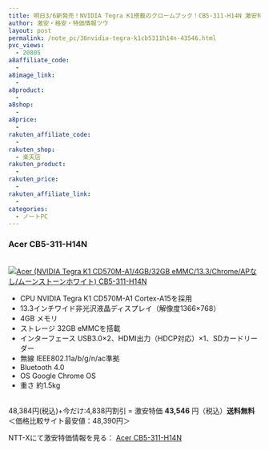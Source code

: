 ```yaml
---
title: 明日3/6新発売！NVIDIA Tegra K1搭載のクロームブック！CB5-311-H14N 激安特価43,546円！送料無料！
author: 激安・格安・特価情報ツウ
layout: post
permalink: /note_pc/36nvidia-tegra-k1cb5311h14n-43546.html
pvc_views:
  - 20805
a8affiliate_code:
  -
a8image_link:
  -
a8product:
  -
a8shop:
  -
a8price:
  -
rakuten_affiliate_code:
  -
rakuten_shop:
  - 楽天店
rakuten_product:
  -
rakuten_price:
  -
rakuten_affiliate_link:
  -
categories:
  - ノートPC
---
```

### Acer CB5-311-H14N

<div class="img-bg2 img_L">
  <a href="//px.a8.net/svt/ejp?a8mat=ZYP6S+8IMA3E+S1Q+BWGDT&#038;a8ejpredirect=//nttxstore.jp/_II_EI14942822" target="_blank"><br /> <img border="0" alt="Acer (NVIDIA Tegra K1 CD570M-A1/4GB/32GB eMMC/13.3/Chrome/APなし/ムーンストーンホワイト) CB5-311-H14N" src="//i0.wp.com/image.nttxstore.jp/l2_images/E/EI/EI14942822.jpg?w=120" data-recalc-dims="1" /></a>
</div>

<!--more-->

  * CPU NVIDIA Tegra K1 CD570M-A1 Cortex-A15を採用
  * 13.3インチワイド非光沢液晶ディスプレイ（解像度1366×768）
  * 4GB メモリ
  * ストレージ 32GB eMMCを搭載
  * インターフェース USB3.0×2、HDMI出力（HDCP対応）×1、SDカードリーダー
  * 無線 IEEE802.11a/b/g/n/ac準拠
  * Bluetooth 4.0
  * OS Google Chrome OS
  * 重さ 約1.5kg

<br clear="all" />48,384円(税込)+今だけ:4,838円割引 = 激安特価 <span class="tokka-price"><strong>43,546</strong></span> 円（税込）**送料無料**
＜価格比較サイト最安値：48,390円＞

NTT-Xにて激安特価情報を見る： <span class="fs150p"><a href="//px.a8.net/svt/ejp?a8mat=ZYP6S+8IMA3E+S1Q+BWGDT&#038;a8ejpredirect=//nttxstore.jp/_II_EI14942822" target="_blank">Acer CB5-311-H14N</a></span>